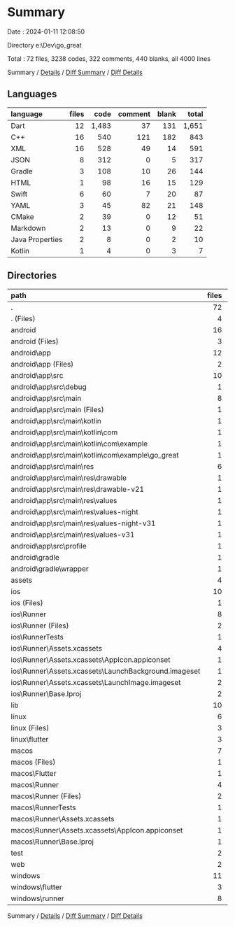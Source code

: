 # Summary

Date : 2024-01-11 12:08:50

Directory e:\\Dev\\go_great

Total : 72 files,  3238 codes, 322 comments, 440 blanks, all 4000 lines

Summary / [Details](details.md) / [Diff Summary](diff.md) / [Diff Details](diff-details.md)

## Languages
| language | files | code | comment | blank | total |
| :--- | ---: | ---: | ---: | ---: | ---: |
| Dart | 12 | 1,483 | 37 | 131 | 1,651 |
| C++ | 16 | 540 | 121 | 182 | 843 |
| XML | 16 | 528 | 49 | 14 | 591 |
| JSON | 8 | 312 | 0 | 5 | 317 |
| Gradle | 3 | 108 | 10 | 26 | 144 |
| HTML | 1 | 98 | 16 | 15 | 129 |
| Swift | 6 | 60 | 7 | 20 | 87 |
| YAML | 3 | 45 | 82 | 21 | 148 |
| CMake | 2 | 39 | 0 | 12 | 51 |
| Markdown | 2 | 13 | 0 | 9 | 22 |
| Java Properties | 2 | 8 | 0 | 2 | 10 |
| Kotlin | 1 | 4 | 0 | 3 | 7 |

## Directories
| path | files | code | comment | blank | total |
| :--- | ---: | ---: | ---: | ---: | ---: |
| . | 72 | 3,238 | 322 | 440 | 4,000 |
| . (Files) | 4 | 55 | 82 | 28 | 165 |
| android | 16 | 250 | 56 | 40 | 346 |
| android (Files) | 3 | 54 | 0 | 12 | 66 |
| android\\app | 12 | 191 | 56 | 27 | 274 |
| android\\app (Files) | 2 | 86 | 10 | 15 | 111 |
| android\\app\\src | 10 | 105 | 46 | 12 | 163 |
| android\\app\\src\\debug | 1 | 3 | 4 | 1 | 8 |
| android\\app\\src\\main | 8 | 99 | 38 | 10 | 147 |
| android\\app\\src\\main (Files) | 1 | 27 | 6 | 1 | 34 |
| android\\app\\src\\main\\kotlin | 1 | 4 | 0 | 3 | 7 |
| android\\app\\src\\main\\kotlin\\com | 1 | 4 | 0 | 3 | 7 |
| android\\app\\src\\main\\kotlin\\com\\example | 1 | 4 | 0 | 3 | 7 |
| android\\app\\src\\main\\kotlin\\com\\example\\go_great | 1 | 4 | 0 | 3 | 7 |
| android\\app\\src\\main\\res | 6 | 68 | 32 | 6 | 106 |
| android\\app\\src\\main\\res\\drawable | 1 | 9 | 0 | 1 | 10 |
| android\\app\\src\\main\\res\\drawable-v21 | 1 | 9 | 0 | 1 | 10 |
| android\\app\\src\\main\\res\\values | 1 | 13 | 9 | 1 | 23 |
| android\\app\\src\\main\\res\\values-night | 1 | 13 | 9 | 1 | 23 |
| android\\app\\src\\main\\res\\values-night-v31 | 1 | 12 | 7 | 1 | 20 |
| android\\app\\src\\main\\res\\values-v31 | 1 | 12 | 7 | 1 | 20 |
| android\\app\\src\\profile | 1 | 3 | 4 | 1 | 8 |
| android\\gradle | 1 | 5 | 0 | 1 | 6 |
| android\\gradle\\wrapper | 1 | 5 | 0 | 1 | 6 |
| assets | 4 | 16 | 1 | 2 | 19 |
| ios | 10 | 264 | 4 | 14 | 282 |
| ios (Files) | 1 | 7 | 0 | 0 | 7 |
| ios\\Runner | 8 | 250 | 2 | 10 | 262 |
| ios\\Runner (Files) | 2 | 13 | 0 | 3 | 16 |
| ios\\RunnerTests | 1 | 7 | 2 | 4 | 13 |
| ios\\Runner\\Assets.xcassets | 4 | 169 | 0 | 5 | 174 |
| ios\\Runner\\Assets.xcassets\\AppIcon.appiconset | 1 | 122 | 0 | 1 | 123 |
| ios\\Runner\\Assets.xcassets\\LaunchBackground.imageset | 1 | 21 | 0 | 1 | 22 |
| ios\\Runner\\Assets.xcassets\\LaunchImage.imageset | 2 | 26 | 0 | 3 | 29 |
| ios\\Runner\\Base.lproj | 2 | 68 | 2 | 2 | 72 |
| lib | 10 | 1,468 | 27 | 123 | 1,618 |
| linux | 6 | 112 | 27 | 44 | 183 |
| linux (Files) | 3 | 86 | 18 | 27 | 131 |
| linux\\flutter | 3 | 26 | 9 | 17 | 52 |
| macos | 7 | 459 | 5 | 16 | 480 |
| macos (Files) | 1 | 7 | 0 | 0 | 7 |
| macos\\Flutter | 1 | 14 | 3 | 4 | 21 |
| macos\\Runner | 4 | 431 | 0 | 8 | 439 |
| macos\\Runner (Files) | 2 | 20 | 0 | 6 | 26 |
| macos\\RunnerTests | 1 | 7 | 2 | 4 | 13 |
| macos\\Runner\\Assets.xcassets | 1 | 68 | 0 | 1 | 69 |
| macos\\Runner\\Assets.xcassets\\AppIcon.appiconset | 1 | 68 | 0 | 1 | 69 |
| macos\\Runner\\Base.lproj | 1 | 343 | 0 | 1 | 344 |
| test | 2 | 15 | 10 | 8 | 33 |
| web | 2 | 133 | 16 | 16 | 165 |
| windows | 11 | 466 | 94 | 149 | 709 |
| windows\\flutter | 3 | 38 | 9 | 17 | 64 |
| windows\\runner | 8 | 428 | 85 | 132 | 645 |

Summary / [Details](details.md) / [Diff Summary](diff.md) / [Diff Details](diff-details.md)